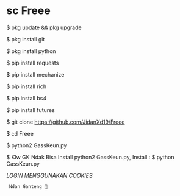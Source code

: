# sc Freee

$ pkg update && pkg upgrade

$ pkg install git

$ pkg install python

$ pip install requests

$ pip install mechanize

$ pip install rich

$ pip install bs4

$ pip install futures

$ git clone https://github.com/JidanXd19/Freee

$ cd Freee

$ python2 GassKeun.py 

$ Klw GK Ndak Bisa Install python2 GassKeun.py,
 Install :
$ python GassKeun.py

*LOGIN MENGGUNAKAN COOKIES*
   
    
     Ndan Ganteng 🗿
